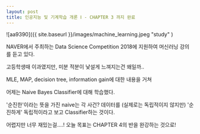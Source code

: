 ```yaml
---
layout: post
title: 인공지능 및 기계학습 개론 Ⅰ - CHAPTER 3 까지 완료
---
```


![aa9390]({{ site.baseurl }}/images/machine_learning.jpeg "study" )

NAVER에서 주최하는 Data Science Competition 2018에 지원하여 머신러닝 강의를 듣고 있다. 

고등학생때 이과였지만, 미분 적분이 낯설게 느껴지는건 왜일까..

MLE, MAP, decision tree, information gain에 대한 내용을 거쳐 

어제는 Naive Bayes Classifier에 대해 학습했다. 

'순진한'이라는 뜻을 가진 naive는 각 사건? 데이터를 (실제로는 독립적이지 않지만) '순진하게' 독립적이라고 보고 Classifier하는 것이다. 

어렵지만 너무 재밌는걸....! 오늘 목표는 CHAPTER 4의 반을 완강하는 것으로! 
